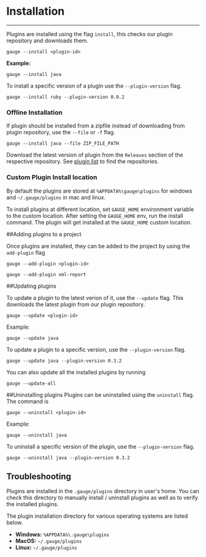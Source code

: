 # Installation
------
Plugins are installed using the flag `install`, this checks our plugin repository and downloads them.

```gauge --install <plugin-id>```

**Example:**
```
gauge --install java

```

To install a specific version of a plugin use the `--plugin-version` flag.
````
gauge --install ruby --plugin-version 0.0.2
````
### Offline Installation
If plugin should be installed from a zipfile instead of downloading from plugin repository, use the `--file` or `-f` flag.
````
gauge --install java --file ZIP_FILE_PATH
````
Download the latest version of plugin from the `Releases` section of the respective repository. See [plugin list](list.md) to find the repositories.

### Custom Plugin Install location

By default the plugins are stored at `%APPDATA%\gauge\plugins` for windows and `~/.gauge/plugins` in mac and linux.

To install plugins at different location, set `GAUGE_HOME` environment variable to the custom location. After setting the `GAUGE_HOME` env, run the install command. The plugin will get installed at the `GAUGE_HOME` custom location.

##Adding plugins to a project

Once plugins are installed, they can be added to the project by
using the `add-plugin` flag

`gauge --add-plugin <plugin-id>`

```
gauge --add-plugin xml-report
```

##Updating plugins

To update a plugin to the latest verion of it, use the `--update` flag. This downloads the latest plugin from our plugin repository.

`gauge --update <plugin-id>`

Example:
````
gauge --update java
````
To update a plugin to a specific version, use the `--plugin-version` flag.
````
gauge --update java --plugin-version 0.3.2
````
You can also update all the installed plugins by running
````
gauge --update-all
````
##Uninstalling plugins
Plugins can be uninstalled using the `uninstall` flag. The command is

`gauge --uninstall <plugin-id>`

Example:
````
gauge --uninstall java
````

To uninstall a specific version of the plugin, use the `--plugin-version` flag.
````
gauge --uninstall java --plugin-version 0.3.2
````


## Troubleshooting

Plugins are installed in the `.gauge/plugins` directory in user's home. You can check this directory to manually install / uninstall plugins as well as to verify the installed plugins.

The plugin installation directory for various operating systems are listed below.

* **Windows:** `%APPDATA%\.gauge\plugins`
* **MacOS:** `~/.gauge/plugins`
* **Linux:** `~/.gauge/plugins`
